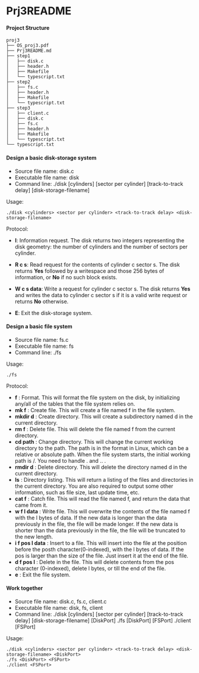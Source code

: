 # Prj3README

#### Project Structure

```shell
proj3
├── OS_proj3.pdf
├── Prj3README.md
├── step1
│   ├── disk.c
│   ├── header.h
│   ├── Makefile
│   └── typescript.txt
├── step2
│   ├── fs.c
│   ├── header.h
│   ├── Makefile
│   └── typescript.txt
├── step3
│   ├── client.c
│   ├── disk.c
│   ├── fs.c
│   ├── header.h
│   ├── Makefile
│   └── typescript.txt
└── typescript.txt
```



#### Design a basic disk-storage system

- Source file name: disk.c
- Executable file name: disk
- Command line: ./disk [cylinders] [sector per cylinder] [track-to-track delay] [disk-storage-filename]

Usage:

```shell
./disk <cylinders> <sector per cylinder> <track-to-track delay> <disk-storage-filename>
```

Protocol:

- **I**: Information request. The disk returns two integers representing the disk geometry: the number of cylinders and the number of sectors per cylinder.

- **R c s**: Read request for the contents of cylinder c sector s. The disk returns **Yes** followed by a writespace and those 256 bytes of information, or **No** if no such block exists.
- **W c s data**: Write a request for cylinder c sector s. The disk returns **Yes** and writes the data to cylinder c sector s if it is a valid write request or returns **No** otherwise.
- **E**: Exit the disk-storage system.



#### Design a basic file system

- Source file name: fs.c
- Executable file name: fs
- Command line: ./fs

Usage:

```shell
./fs
```

Protocol:

- **f** : Format. This will format the file system on the disk, by initializing any/all of the tables that the file system relies on.
- **mk f** : Create file. This will create a file named f in the file system.
- **mkdir d** : Create directory. This will create a subdirectory named d in the current directory.
- **rm f** : Delete file. This will delete the file named f from the current directory.
- **cd path** : Change directory. This will change the current working directory to the path. The path is in the format in Linux, which can be a relative or absolute path. When the file system starts, the initial working path is /. You need to handle . and .. .
- **rmdir d** : Delete directory. This will delete the directory named d in the current directory.
- **ls** : Directory listing. This will return a listing of the files and directories in the current directory. You are also required to output some other information, such as file size, last update time, etc.
- **cat f** : Catch file. This will read the file named f, and return the data that came from it.
- **w f l data** : Write file. This will overwrite the contents of the file named f with the l bytes of data. If the new data is longer than the data previously in the file, the file will be made longer. If the new data is shorter than the data previously in the file, the file will be truncated to the new length.
- **i f pos l data** : Insert to a file. This will insert into the file at the position before the posth character(0-indexed), with the l bytes of data. If the pos is larger than the size of the file. Just insert it at the end of the file.
- **d f pos l** : Delete in the file. This will delete contents from the pos character (0-indexed), delete
  l bytes, or till the end of the file.
- **e** : Exit the file system.



#### Work together

- Source file name: disk.c, fs.c, client.c 
- Executable file name: disk, fs, client
- Command line: ./disk [cylinders] [sector per cylinder] [track-to-track delay] [disk-storage-filename] [DiskPort] ./fs [DiskPort] [FSPort] ./client [FSPort]

Usage:

```shell
./disk <cylinders> <sector per cylinder> <track-to-track delay> <disk-storage-filename> <DiskPort>
./fs <DiskPort> <FSPort>
./client <FSPort>
```

